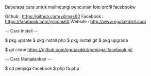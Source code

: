 Beberapa cara untuk melindungi pencurian foto profil facebookw

Github : https://github.com/ydimas60
Facebook : https://facebook.com/ydimas60
Website : http://www.ngotakdikit.com

-- Cara Install --

$ pkg update
$ pkg install php
$ pkg install git
$ pkg upgrade

$ git clone https://github.com/ngotakdikit/penjaga-facebook.git

-- Cara Menjalankan --

$ cd penjaga-facebook
$ php fb.php


